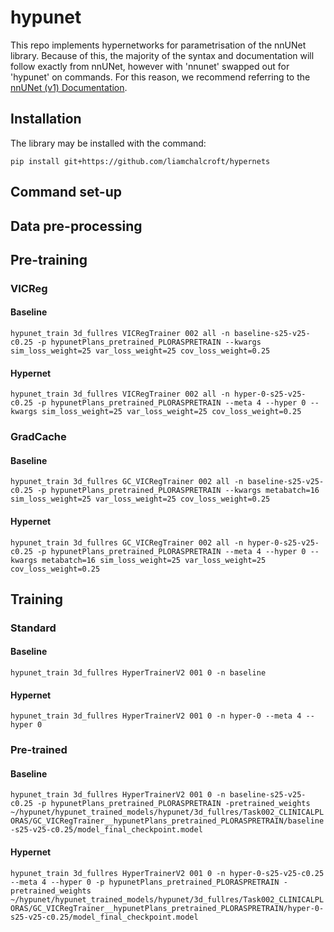 # hypunet

This repo implements hypernetworks for parametrisation of the nnUNet library. Because of this, the majority of the syntax and documentation will follow exactly from nnUNet, however with 'nnunet' swapped out for 'hypunet' on commands. For this reason, we recommend referring to the [nnUNet (v1) Documentation](https://github.com/MIC-DKFZ/nnUNet/tree/nnunetv1).

## Installation

The library may be installed with the command:

`pip install git+https://github.com/liamchalcroft/hypernets`

## Command set-up



## Data pre-processing



## Pre-training

### VICReg

#### Baseline
`hypunet_train 3d_fullres VICRegTrainer 002 all -n baseline-s25-v25-c0.25 -p hypunetPlans_pretrained_PLORASPRETRAIN --kwargs sim_loss_weight=25 var_loss_weight=25 cov_loss_weight=0.25`

#### Hypernet
`hypunet_train 3d_fullres VICRegTrainer 002 all -n hyper-0-s25-v25-c0.25 -p hypunetPlans_pretrained_PLORASPRETRAIN --meta 4 --hyper 0 --kwargs sim_loss_weight=25 var_loss_weight=25 cov_loss_weight=0.25`

### GradCache

#### Baseline
`hypunet_train 3d_fullres GC_VICRegTrainer 002 all -n baseline-s25-v25-c0.25 -p hypunetPlans_pretrained_PLORASPRETRAIN --kwargs metabatch=16 sim_loss_weight=25 var_loss_weight=25 cov_loss_weight=0.25`

#### Hypernet
`hypunet_train 3d_fullres GC_VICRegTrainer 002 all -n hyper-0-s25-v25-c0.25 -p hypunetPlans_pretrained_PLORASPRETRAIN --meta 4 --hyper 0 --kwargs metabatch=16 sim_loss_weight=25 var_loss_weight=25 cov_loss_weight=0.25`

## Training

### Standard

#### Baseline
`hypunet_train 3d_fullres HyperTrainerV2 001 0 -n baseline`

#### Hypernet
`hypunet_train 3d_fullres HyperTrainerV2 001 0 -n hyper-0 --meta 4 --hyper 0`

### Pre-trained

#### Baseline
`hypunet_train 3d_fullres HyperTrainerV2 001 0 -n baseline-s25-v25-c0.25 -p hypunetPlans_pretrained_PLORASPRETRAIN -pretrained_weights ~/hypunet/hypunet_trained_models/hypunet/3d_fullres/Task002_CLINICALPLORAS/GC_VICRegTrainer__hypunetPlans_pretrained_PLORASPRETRAIN/baseline-s25-v25-c0.25/model_final_checkpoint.model`

#### Hypernet
`hypunet_train 3d_fullres HyperTrainerV2 001 0 -n hyper-0-s25-v25-c0.25 --meta 4 --hyper 0 -p hypunetPlans_pretrained_PLORASPRETRAIN -pretrained_weights ~/hypunet/hypunet_trained_models/hypunet/3d_fullres/Task002_CLINICALPLORAS/GC_VICRegTrainer__hypunetPlans_pretrained_PLORASPRETRAIN/hyper-0-s25-v25-c0.25/model_final_checkpoint.model`
